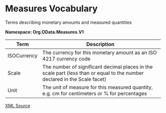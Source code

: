 # Measures Vocabulary

Terms describing monetary amounts and measured quantities

**Namespace: Org.OData.Measures.V1**

Term|Description
----|-----------
ISOCurrency|The currency for this monetary amount as an ISO 4217 currency code
Scale|The number of significant decimal places in the scale part (less than or equal to the number declared in the Scale facet)
Unit|The unit of measure for this measured quantity, e.g. cm for centimeters or % for percentages

[XML Source](Org.OData.Measures.V1.xml)